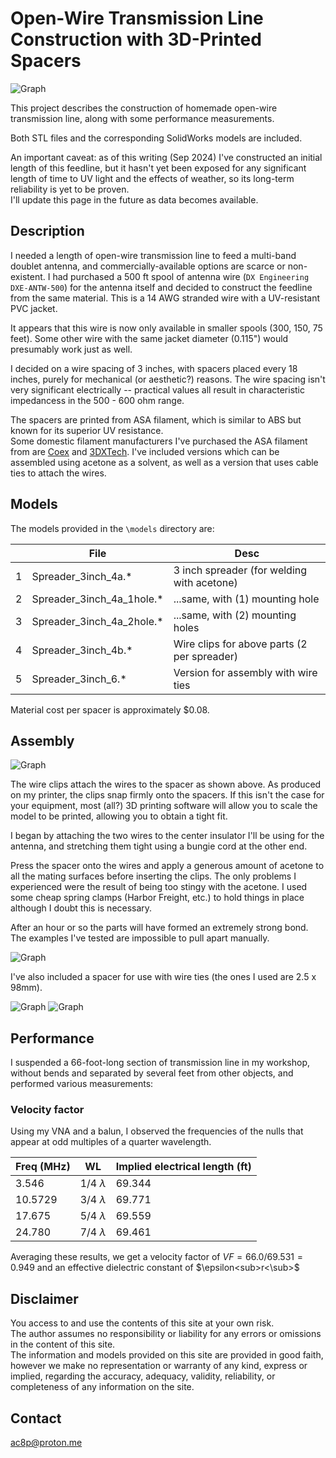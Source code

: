 # Open-Wire Transmission Line Construction with 3D-Printed Spacers

![Graph](img/Assembly.png)


This project describes the construction of homemade open-wire transmission line, along with some performance measurements.

Both STL files and the corresponding SolidWorks models are included.

An important caveat:  as of this writing (Sep 2024) I've constructed an initial length of this feedline,
but it hasn't yet been exposed for any significant length of time to UV light and the effects of weather, 
so its long-term reliability is yet to be proven.  
I'll update this page in the future as data becomes available.


## Description

I needed a length of open-wire transmission line to feed a multi-band doublet antenna, and commercially-available options are scarce or non-existent.
I had purchased a 500 ft spool of antenna wire (`DX Engineering DXE-ANTW-500`) for the antenna itself and decided to construct the feedline from the same material.
This is a 14 AWG stranded wire with a UV-resistant PVC jacket.

It appears that this wire is now only available in smaller spools (300, 150, 75 feet).
Some other wire with the same jacket diameter (0.115") would presumably work just as well.

I decided on a wire spacing of 3 inches, with spacers placed every 18 inches, purely for mechanical (or aesthetic?) reasons.
The wire spacing isn't very significant electrically -- practical values all result in characteristic impedancess in the 500 - 600 ohm range.

The spacers are printed from ASA filament, which is similar to ABS but known for its superior UV resistance.  
Some domestic filament manufacturers I've purchased the ASA filament from are [Coex](https://coex3d.com/) and [3DXTech](https://www.3dxtech.com/).
I've included versions which can be assembled using acetone as a solvent,  as well as a version that uses cable ties to attach the wires.


## Models

The models provided in the `\models` directory are:


| | File | Desc |
| :---: | --- | --- |
| 1 | Spreader_3inch_4a.* | 3 inch spreader (for welding with acetone) |
| 2 | Spreader_3inch_4a_1hole.* | ...same, with (1) mounting hole |
| 3 | Spreader_3inch_4a_2hole.* | ...same, with (2) mounting holes |
| 4 | Spreader_3inch_4b.* | Wire clips for above parts (2 per spreader) |
| 5 | Spreader_3inch_6.* | Version for assembly with wire ties |



Material cost per spacer is approximately $0.08.


## Assembly

![Graph](img/Exploded.png)

The wire clips attach the wires to the spacer as shown above.  As produced on my printer, the clips snap firmly onto the spacers.
If this isn't the case for your equipment, most (all?) 3D printing software will allow you to scale the model to be printed, allowing you
to obtain a tight fit.

I began by attaching the two wires to the center insulator I'll be using for the antenna, and stretching them tight using a bungie cord at the other end.

Press the spacer onto the wires and apply a generous amount of acetone to all the mating surfaces before inserting the clips.
The only problems I experienced were the result of being too stingy with the acetone.
I used some cheap spring clamps (Harbor Freight, etc.) to hold things in place although I doubt this is necessary.

After an hour or so the parts will have formed an extremely strong bond. The examples I've tested are impossible to pull apart manually.


![Graph](img/Assemble.png)


I've also included a spacer for use with wire ties (the ones I used are 2.5 x 98mm).

![Graph](img/Wire_tie.png)
![Graph](img/Wire_tie_examples.png)



## Performance

I suspended a 66-foot-long section of transmission line in my workshop, without bends and separated by several feet from other objects, 
and performed various measurements:

### Velocity factor
Using my VNA and a balun, I observed the frequencies of the nulls that appear at odd multiples of a quarter wavelength.

| Freq (MHz) | WL | Implied electrical length (ft) |
| --- | --- | --- |
| 3.546 | 1/4 $\lambda$ | 69.344 |
| 10.5729 | 3/4 $\lambda$ | 69.771 |
| 17.675 | 5/4 $\lambda$ | 69.559 |
| 24.780 | 7/4 $\lambda$ | 69.461 |

Averaging these results, we get a velocity factor of $VF = 66.0 / 69.531 = 0.949$ 
and an effective dielectric constant of $\epsilon<sub>r<\sub>$


## Disclaimer
You access to and use the contents of this site at your own risk.\
The author assumes no responsibility or liability for any errors or omissions in the content of this site.\
The information and models provided on this site are provided in good faith, however we make no representation  or warranty of any kind,
express or implied, regarding the accuracy, adequacy,  validity, reliability, or completeness of any information on the site.


## Contact
ac8p@proton.me


